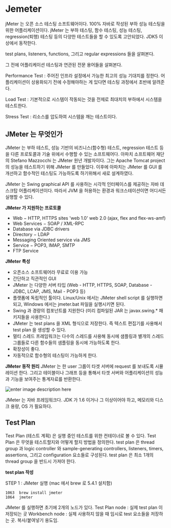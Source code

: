 # Jemeter

jMeter 는 오픈 소스 테스팅 소프트웨어이다. 100% 자바로 작성된 부하 성능 테스팅을 위한 어플리케이션이다. jMeter 는 부하 테스팅, 함수 테스팅, 성능 테스팅, regression(퇴행) 테스팅 등의 다양한 테스트들을 할 수 있도록 고안되었다. JDK5 이상에서 동작한다.

test plans, listeners, functions, 그리고 regular expressions 들을 살펴본다.

그 전에 어플리케이션 테스팅과 연관된 전문 용어들을 살펴본다.

Performance Test
: 주어진 인프라 설정에서 가능한 최고의 성능 기대치를 정한다. 어플리케이션이 상용화되기 전에 수정해야하는 게 있다면 테스팅 과정에서 초반에 알려준다.

Load Test
: 기본적으로 시스템이 작동되는 것을 전제로 최대치의 부하에서 시스템을 테스트한다.

Stress Test
: 리소스를 압도하여 시스템을 깨는 테스트이다.

## JMeter 는 무엇인가
JMeter 는 부하 테스트, 성능 기반의 비즈니스(함수형) 테스트, regression 테스트 등을 다른 프로토콜과 기술 위에서 수행할 수 있는 소프트웨어다. 
아파치 소프트웨어 재단의 Stefano Mazzocchi 는 JMeter 원년 개발자이다. 그는 Apache Tomcat project 의 성능을 테스트하기 위해 JMeter 를 만들었다. 이후에 아파치는 JMeter 를  GUI 를 개선하고 함수적인 테스팅도 가능하도록 하기위해서 새로 설계하였다. 

JMeter 는 Swing graphical API 를 사용하는 시각적 인터페이스를 제공하는 자바 데스크탑 어플리케이션이다. 따라서 JVM 을 허용하는 환경과 워크스테이션이면 어디서든 실행할 수 있다. 

**JMeter 가 지원하는 프로토콜**
-   Web − HTTP, HTTPS sites 'web 1.0' web 2.0 (ajax, flex and flex-ws-amf)
-   Web Services − SOAP / XML-RPC
-   Database via JDBC drivers
-   Directory − LDAP
-   Messaging Oriented service via JMS
-   Service − POP3, IMAP, SMTP
-   FTP Service

**JMeter 특성**
-   오픈소스 소프트웨어라 무료로 이용 가능
-  간단하고 직관적인 GUI
-  JMeter 는 다양한 서버 타입 (Web - HTTP, HTTPS, SOAP, Database - JDBC, LCAP, JMS, Mail - POP3 등)
- 플랫폼에 독립적인 툴이다. Linux/Unix 에서는 JMeter shell script 를 실행하면되고, Windows 에서는 jmeter.bat 파일을 실행시키면 된다.
- Swing 과 경량의 컴포넌트를 지원한다 (미리 컴파일된 JAR 는 javax.swing.* 패키지들을 사용한다.)
- JMeter 는 test plans 을 XML 형식으로 저장한다. 즉 텍스트 편집기를 사용해서 test plan 을 생성할 수 있다.
- 멀티 스레드 프레임워크는 다수의 스레드를 사용해 동시에 샘플링과 별개의 스레드 그룹들로 다른 함수들의 샘플링을 동시에 가능하도록 한다.
- 확장성이 좋다.
- 자동적으로 함수형의 테스팅이 가능하게 한다.

**JMeter 동작 원리**
JMeter 는 한 user 그룹이 타겟 서버에 request 를 보내도록 시뮬레이션 한다. 그리고 테이블이나 그래프 등을 통해서 타겟 서버와 어플리케이션의 성능과 기능을 보여주는 통계자료를 반환한다. 

![enter image description here](https://www.tutorialspoint.com/jmeter/images/jmeter_process.jpg)

JMeter 는 자바 프레임워크다. JDK 가 1.6 이거나 그 이상이어야 하고, 메모리와 디스크 용량, OS 가 필요하다. 

## Test Plan 
Test Plan (테스트 계획) 은 실행 중인 테스트를 위한 컨테이너로 볼 수 있다. Test Plan 은 무엇을 테스트할지와 어떻게 할지 방법을 정의한다. test plan 은 thread group 과 logic controller 와 sample-generating controllers, listeners, timers, assertions, 그리고 configuration 요소들로 구성된다. 
test plan 은 최소 1개의 thread group 을 반드시 가져야 한다.

**test plan 작성**

STEP 1 : JMeter 실행 (mac 에서 brew 로 5.4.1 설치함)
```
1063  brew install jmeter
1064  jmeter
```
JMeter 를 실행하면 초기에 2개의 노드가 있다.
Test Plan node : 실제 test plan 이 저장되는 곳
Workbench node : 실제 사용하지 않을 때 임시로 test 요소들을 저장하는 곳. 복사/붙여넣기 용도임. 
<!--stackedit_data:
eyJoaXN0b3J5IjpbLTE3MjMwMTE1NiwtMTk3MTE2ODI2MywtMT
U1Mjg1NjY3OSw5OTY1MjkwODMsLTEwODQ4MzYzMjMsMTczOTAz
MjEyMywxNDA5Njg2OTkyLDMxNjQ1NTU4NSw5MDM0MzQ3OTEsMj
Y0ODk1ODUsNzI1MTQ1MTM5LC03NDQ0OTQ5ODZdfQ==
-->
